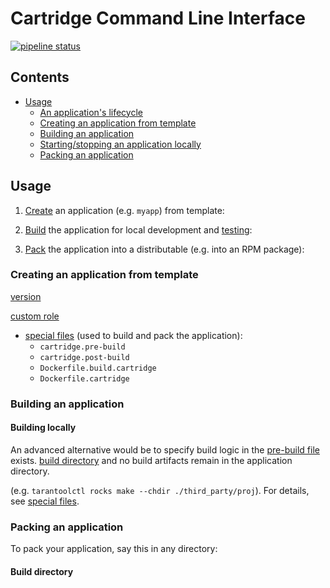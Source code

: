 # Cartridge Command Line Interface

[![pipeline status](https://gitlab.com/tarantool/cartridge-cli/badges/master/pipeline.svg)](https://gitlab.com/tarantool/cartridge-cli/commits/master)

## Contents

* [Usage](#usage)
  * [An application's lifecycle](#an-applications-lifecycle)
  * [Creating an application from template](#creating-an-application-from-template)
  * [Building an application](#building-an-application)
  * [Starting/stopping an application locally](#startingstopping-an-application-locally)
  * [Packing an application](#packing-an-application)

## Usage

1. [Create](#creating-an-application-from-template) an application
   (e.g. `myapp`) from template:

2. [Build](#building-an-application) the application for local development
   and [testing](#running-end-to-end-tests):

3. [Pack](#packing-an-application) the application into a distributable
   (e.g. into an RPM package):

### Creating an application from template

[version](https://www.tarantool.io/en/doc/latest/book/cartridge/cartridge_dev/#application-versioning)

[custom role](https://www.tarantool.io/en/doc/latest/book/cartridge/cartridge_dev/#cluster-roles)

* [special files](#special-files) (used to build and pack the application):
  * `cartridge.pre-build`
  * `cartridge.post-build`
  * `Dockerfile.build.cartridge`
  * `Dockerfile.cartridge`

### Building an application

#### Building locally

An advanced alternative would be to specify build logic in the
[pre-build file](#special-files) exists. 
[build directory](#build-directory) and no build artifacts remain in the
application directory.

(e.g. `tarantoolctl rocks make --chdir ./third_party/proj`).
For details, see [special files](#special-files).

### Packing an application

To pack your application, say this in any directory:

#### Build directory
